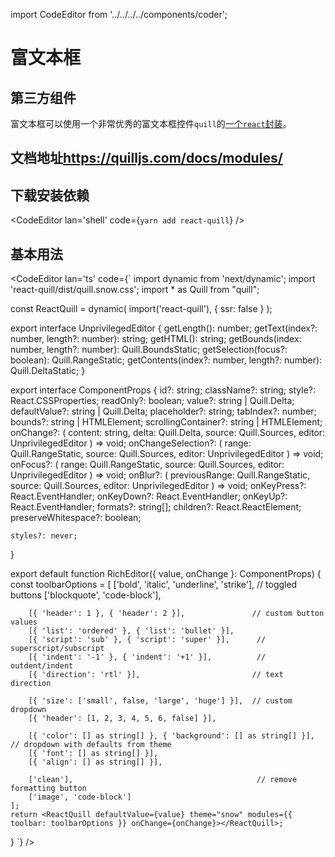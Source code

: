 import CodeEditor from '../../../../components/coder';

# 富文本框

## 第三方组件

富文本框可以使用一个非常优秀的富文本框控件`quill`的[一个`react`封装](https://www.npmjs.com/package/react-quill)。

## 文档地址<https://quilljs.com/docs/modules/>

## 下载安装依赖

<CodeEditor lan='shell' code={`
yarn add react-quill
`} />

## 基本用法

<CodeEditor lan='ts' code={`
import dynamic from 'next/dynamic';
import 'react-quill/dist/quill.snow.css';
import * as Quill from "quill";
 
const ReactQuill = dynamic(
	import('react-quill'),
	{ ssr: false }
);
 
export interface UnprivilegedEditor {
	getLength(): number;
	getText(index?: number, length?: number): string;
	getHTML(): string;
	getBounds(index: number, length?: number): Quill.BoundsStatic;
	getSelection(focus?: boolean): Quill.RangeStatic;
	getContents(index?: number, length?: number): Quill.DeltaStatic;
}
 
export interface ComponentProps {
	id?: string;
	className?: string;
	style?: React.CSSProperties;
	readOnly?: boolean;
	value?: string | Quill.Delta;
	defaultValue?: string | Quill.Delta;
	placeholder?: string;
	tabIndex?: number;
	bounds?: string | HTMLElement;
	scrollingContainer?: string | HTMLElement;
	onChange?: (
		content: string,
		delta: Quill.Delta,
		source: Quill.Sources,
		editor: UnprivilegedEditor
	) => void;
	onChangeSelection?: (
		range: Quill.RangeStatic,
		source: Quill.Sources,
		editor: UnprivilegedEditor
	) => void;
	onFocus?: (
		range: Quill.RangeStatic,
		source: Quill.Sources,
		editor: UnprivilegedEditor
	) => void;
	onBlur?: (
		previousRange: Quill.RangeStatic,
		source: Quill.Sources,
		editor: UnprivilegedEditor
	) => void;
	onKeyPress?: React.EventHandler<any>;
	onKeyDown?: React.EventHandler<any>;
	onKeyUp?: React.EventHandler<any>;
	formats?: string[];
	children?: React.ReactElement<any>;
	preserveWhitespace?: boolean;
 
	styles?: never;
}
 
export default function RichEditor({ value, onChange }: ComponentProps) {
	const toolbarOptions = [
		['bold', 'italic', 'underline', 'strike'],        // toggled buttons
		['blockquote', 'code-block'],
 
		[{ 'header': 1 }, { 'header': 2 }],               // custom button values
		[{ 'list': 'ordered' }, { 'list': 'bullet' }],
		[{ 'script': 'sub' }, { 'script': 'super' }],      // superscript/subscript
		[{ 'indent': '-1' }, { 'indent': '+1' }],          // outdent/indent
		[{ 'direction': 'rtl' }],                         // text direction
 
		[{ 'size': ['small', false, 'large', 'huge'] }],  // custom dropdown
		[{ 'header': [1, 2, 3, 4, 5, 6, false] }],
 
		[{ 'color': [] as string[] }, { 'background': [] as string[] }],          // dropdown with defaults from theme
		[{ 'font': [] as string[] }],
		[{ 'align': [] as string[] }],
 
		['clean'],                                         // remove formatting button
		['image', 'code-block']
	];
	return <ReactQuill defaultValue={value} theme="snow" modules={{ toolbar: toolbarOptions }} onChange={onChange}></ReactQuill>;
}
`} />

